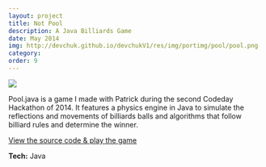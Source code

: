 ```yaml
---
layout: project
title: Not Pool
description: A Java Billiards Game
date: May 2014
img: http://devchuk.github.io/devchukV1/res/img/portimg/pool/pool.png
category: 
order: 9
---
```


![](http://devchuk.github.io/devchukV1/res/img/portimg/pool/pool.png)

Pool.java is a game I made with Patrick during the second Codeday Hackathon of 2014. It features a physics engine in Java to simulate the reflections and movements of billiards balls and algorithms that follow billiard rules and determine the winner.

[View the source code & play the game](https://github.com/devChuk/HackCODEDAY_NY)

**Tech:** Java